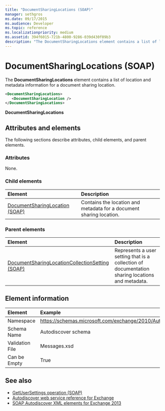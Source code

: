 ```yaml
---
title: "DocumentSharingLocations (SOAP)"
manager: sethgros
ms.date: 09/17/2015
ms.audience: Developer
ms.topic: reference
ms.localizationpriority: medium
ms.assetid: 394f6015-721b-4800-9286-039d430f09b3
description: "The DocumentSharingLocations element contains a list of location and metadata information for a document sharing location."
---
```


# DocumentSharingLocations (SOAP)

The **DocumentSharingLocations** element contains a list of location and metadata information for a document sharing location. 
  
```XML
<DocumentSharingLocations>
   <DocumentSharingLocation />
</DocumentSharingLocations>
```

 **DocumentSharingLocations**
## Attributes and elements

The following sections describe attributes, child elements, and parent elements.
  
### Attributes

None.
  
### Child elements

|**Element**|**Description**|
|:-----|:-----|
|[DocumentSharingLocation (SOAP)](documentsharinglocation-soap.md) <br/> |Contains the location and metadata for a document sharing location.  <br/> |
   
### Parent elements

|**Element**|**Description**|
|:-----|:-----|
|[DocumentSharingLocationCollectionSetting (SOAP)](documentsharinglocationcollectionsetting-soap.md) <br/> |Represents a user setting that is a collection of documentation sharing locations and metadata.  <br/> |
   
## Element information

| Element | Example |
|:-----|:-----|
|Namespace  <br/> |https://schemas.microsoft.com/exchange/2010/Autodiscover  <br/> |
|Schema Name  <br/> |Autodiscover schema  <br/> |
|Validation File  <br/> |Messages.xsd  <br/> |
|Can be Empty  <br/> |True  <br/> |
   
## See also

- [GetUserSettings operation (SOAP)](getusersettings-operation-soap.md)
- [Autodiscover web service reference for Exchange](autodiscover-web-service-reference-for-exchange.md)
- [SOAP Autodiscover XML elements for Exchange 2013](soap-autodiscover-xml-elements-for-exchange-2013.md)

